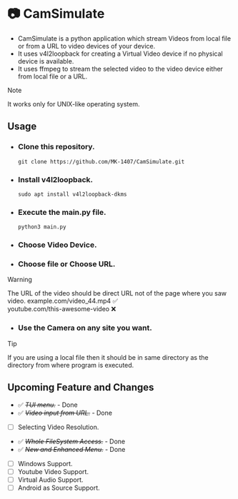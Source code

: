 # 📷 CamSimulate
- CamSimulate is a python application which stream Videos from local file or from a URL to video devices of your device.
- It uses v4l2loopback for creating a Virtual Video device if no physical device is available.
- It uses ffmpeg to stream the selected video to the video device either from local file or a URL.

> [!NOTE]
> It works only for UNIX-like operating system.
## Usage
- ### Clone this repository.
   ```
   git clone https://github.com/MK-1407/CamSimulate.git
   ```
- ### Install v4l2loopback.
   ```
   sudo apt install v4l2loopback-dkms
   ```
- ### Execute the main.py file.
   ```
   python3 main.py
   ```
- ### Choose Video Device.
- ### Choose file or Choose URL.
> [!WARNING]
> The URL of the video should be direct URL not of the page where you saw video. 
> example.com/video_44.mp4 ✅️  
> youtube.com/this-awesome-video ❌️
- ### Use the Camera on any site you want.
> [!TIP]
> If you are using a local file then it should be in same directory as the directory from where program is executed.
## Upcoming Feature and Changes
- ✅️ *~~TUI menu.~~* - Done
- ✅️ *~~Video input from URL.~~* - Done
- [ ] Selecting Video Resolution.
- ✅️ *~~Whole FileSystem Access.~~* - Done
- ✅️ *~~New and Enhanced Menu.~~* - Done
- [ ] Windows Support.
- [ ] Youtube Video Support.
- [ ] Virtual Audio Support.
- [ ] Android as Source Support.